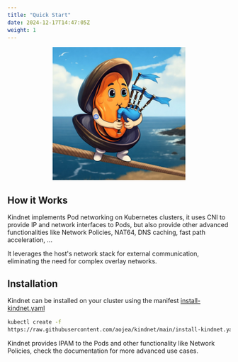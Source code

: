 ```yaml
---
title: "Quick Start"
date: 2024-12-17T14:47:05Z
weight: 1
---
```


<p align="center"><img alt="musselgrinho" src="/images/musselgrinho.png" width="300px" /></p>

## How it Works

Kindnet implements Pod networking on Kubernetes clusters, it uses CNI to provide IP and network interfaces to Pods, but also provide other advanced functionalities like Network Policies, NAT64, DNS caching, fast path acceleration, ...

It leverages the host's network stack for external communication, eliminating the need for complex overlay networks.

## Installation

Kindnet can be installed on your cluster using the manifest [install-kindnet.yaml](https://raw.githubusercontent.com/aojea/kindnet/main/install-kindnet.yaml)

```sh
kubectl create -f
https://raw.githubusercontent.com/aojea/kindnet/main/install-kindnet.yaml
```

Kindnet provides IPAM to the Pods and other functionality like Network Policies, check the documentation for more advanced use cases.
